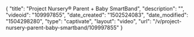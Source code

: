 {
    "title": "Project Nursery&reg; Parent + Baby SmartBand",
    "description": "",
    "videoid": "109997855",
    "date_created": "1502524083",
    "date_modified": "1504298280",
    "type": "captivate",
    "layout": "video",
    "url": "\/v\/project-nursery-parent-baby-smartband\/109997855"
}